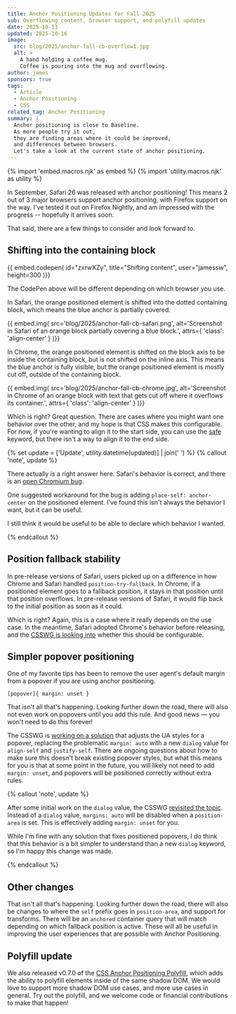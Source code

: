 ```yaml
---
title: Anchor Positioning Updates for Fall 2025
sub: Overflowing content, browser support, and polyfill updates
date: 2025-10-13
updated: 2025-10-16
image:
  src: blog/2025/anchor-fall-cb-overflow1.jpg
  alt: >
    A hand holding a coffee mug.
    Coffee is pouring into the mug and overflowing.
author: james
sponsors: true
tags:
  - Article
  - Anchor Positioning
  - CSS
related_tag: Anchor Positioning
summary: |
  Anchor positioning is close to Baseline.
  As more people try it out,
  they are finding areas where it could be improved,
  and differences between browsers.
  Let's take a look at the current state of anchor positioning.
---
```


{% import 'embed.macros.njk' as embed %}
{% import 'utility.macros.njk' as utility %}

In September, Safari 26 was released with anchor positioning! This means 2 out
of 3 major browsers support anchor positioning, with Firefox support on the way.
I've tested it out on Firefox Nightly, and am impressed with the progress --
hopefully it arrives soon.

That said, there are a few things to consider and look forward to.

## Shifting into the containing block

{{ embed.codepen(
  id="zxrwXZy",
  title="Shifting content",
  user="jamessw",
  height=300
)}}

The CodePen above will be different depending on which browser you use.

In Safari, the orange positioned element is shifted into the dotted containing
block, which means the blue anchor is partially covered.

{{ embed.img(
  src='blog/2025/anchor-fall-cb-safari.png',
  alt='Screenshot in Safari of an orange block partially covering a blue block.',
  attrs={
    'class': 'align-center'
  }
)}}

In Chrome, the orange positioned element is shifted on the block axis to be
inside the containing block, but is not shifted on the inline axis. This means
the blue anchor is fully visible, but the orange positioned element is mostly
cut off, outside of the containing block.

{{ embed.img(
  src='blog/2025/anchor-fall-cb-chrome.jpg',
  alt='Screenshot in Chrome of an orange block with text that gets cut off where it overflows its container.',
  attrs={
    'class': 'align-center'
  }
)}}

Which is right? Great question. There are cases where you might want one
behavior over the other, and my hope is that CSS makes this configurable. For
now, if you're wanting to align it to the start side, you can use the
[safe](https://developer.mozilla.org/en-US/docs/Web/CSS/align-self#safe)
keyword, but there isn't a way to align it to the end side.

{% set update = ['Update', utility.datetime(updated)] | join(' ') %}
{% callout 'note', update %}

There actually *is* a right answer here. Safari's behavior is correct, and there
is an [open Chromium bug](https://issues.chromium.org/issues/438334710).

One suggested workaround for the bug is adding `place-self: anchor-center` on
the positioned element. I've found this isn't always the behavior I want, but
it can be useful.

I still think it would be useful to be able to declare which behavior I wanted.

{% endcallout %}

## Position fallback stability

In pre-release versions of Safari, users picked up on a difference in how Chrome
and Safari handled `position-try-fallback`. In Chrome, if a positioned element
goes to a fallback position, it stays in that position until that position
overflows. In pre-release versions of Safari, it would flip back to the initial
position as soon as it could.

Which is right? Again, this is a case where it really depends on the use case.
In the meantime, Safari adopted Chrome's behavior before releasing, and the
[CSSWG is looking into](https://github.com/w3c/csswg-drafts/issues/12682)
whether this should be configurable.

## Simpler popover positioning

One of my favorite tips has been to remove the user agent's default margin from
a popover if you are using anchor positioning.

`[popover]{ margin: unset }`

That isn't all that's happening. Looking further down the road, there will also
not even work on popovers until you add this rule. And good news — you won't need
to do this forever!

The CSSWG is [working on a
solution](https://github.com/w3c/csswg-drafts/issues/10258) that adjusts the UA
styles for a popover, replacing the problematic `margin: auto` with a new
`dialog` value for `align-self` and `justify-self`. There are ongoing questions
about how to make sure this doesn't break existing popover styles, but what this
means for you is that at some point in the future, you will likely not need to
add `margin: unset`, and popovers will be positioned correctly without extra
rules.

{% callout 'note', update %}

After some initial work on the `dialog` value, the CSSWG [revisited the
topic](https://github.com/w3c/csswg-drafts/issues/10258#issuecomment-3407215102).
Instead of a `dialog` value, `margins: auto` will be disabled when a `position-area` is set. This is effectively adding `margin: unset` for you.

While I'm fine with any solution that fixes positioned popovers, I do think that
this behavior is a bit simpler to understand than a new `dialog` keyword, so I'm
happy this change was made.

{% endcallout %}

## Other changes

That isn't all that's happening. Looking further down the road, there will also
be changes to where the `self` prefix goes in `position-area`, and support for
transforms. There will be an `anchored` container query that will match
depending on which fallback position is active. These will all be useful in
improving the user experiences that are possible with Anchor Positioning.

## Polyfill update

We also released v0.7.0 of the [CSS Anchor Positioning
Polyfill](https://anchor-positioning.oddbird.net/), which adds the ability to
polyfill elements inside of the same shadow DOM. We would love to support more
shadow DOM use cases, and more use cases in general. Try out the polyfill, and
we welcome code or financial contributions to make that happen!
